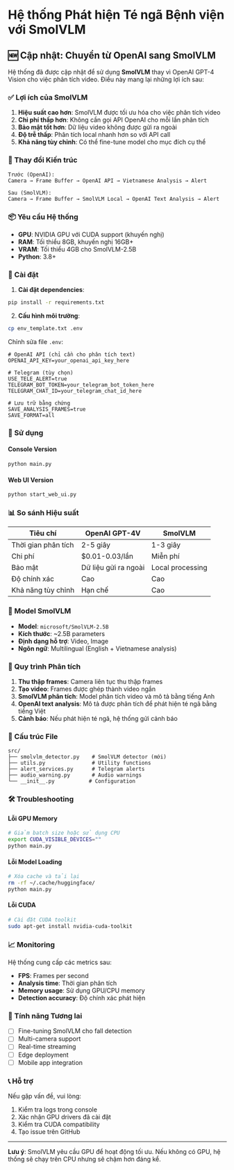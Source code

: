 # Hệ thống Phát hiện Té ngã Bệnh viện với SmolVLM

## 🆕 Cập nhật: Chuyển từ OpenAI sang SmolVLM

Hệ thống đã được cập nhật để sử dụng **SmolVLM** thay vì OpenAI GPT-4 Vision cho việc phân tích video. Điều này mang lại những lợi ích sau:

### ✅ Lợi ích của SmolVLM

1. **Hiệu suất cao hơn**: SmolVLM được tối ưu hóa cho việc phân tích video
2. **Chi phí thấp hơn**: Không cần gọi API OpenAI cho mỗi lần phân tích
3. **Bảo mật tốt hơn**: Dữ liệu video không được gửi ra ngoài
4. **Độ trễ thấp**: Phân tích local nhanh hơn so với API call
5. **Khả năng tùy chỉnh**: Có thể fine-tune model cho mục đích cụ thể

### 🔄 Thay đổi Kiến trúc

```
Trước (OpenAI):
Camera → Frame Buffer → OpenAI API → Vietnamese Analysis → Alert

Sau (SmolVLM):
Camera → Frame Buffer → SmolVLM Local → OpenAI Text Analysis → Alert
```

### 📦 Yêu cầu Hệ thống

- **GPU**: NVIDIA GPU với CUDA support (khuyến nghị)
- **RAM**: Tối thiểu 8GB, khuyến nghị 16GB+
- **VRAM**: Tối thiểu 4GB cho SmolVLM-2.5B
- **Python**: 3.8+

### 🚀 Cài đặt

1. **Cài đặt dependencies**:
```bash
pip install -r requirements.txt
```

2. **Cấu hình môi trường**:
```bash
cp env_template.txt .env
```

Chỉnh sửa file `.env`:
```env
# OpenAI API (chỉ cần cho phân tích text)
OPENAI_API_KEY=your_openai_api_key_here

# Telegram (tùy chọn)
USE_TELE_ALERT=true
TELEGRAM_BOT_TOKEN=your_telegram_bot_token_here
TELEGRAM_CHAT_ID=your_telegram_chat_id_here

# Lưu trữ bằng chứng
SAVE_ANALYSIS_FRAMES=true
SAVE_FORMAT=all
```

### 🔧 Sử dụng

#### Console Version
```bash
python main.py
```

#### Web UI Version
```bash
python start_web_ui.py
```

### 📊 So sánh Hiệu suất

| Tiêu chí | OpenAI GPT-4V | SmolVLM |
|----------|----------------|---------|
| Thời gian phân tích | 2-5 giây | 1-3 giây |
| Chi phí | $0.01-0.03/lần | Miễn phí |
| Bảo mật | Dữ liệu gửi ra ngoài | Local processing |
| Độ chính xác | Cao | Cao |
| Khả năng tùy chỉnh | Hạn chế | Cao |

### 🧠 Model SmolVLM

- **Model**: `microsoft/SmolVLM-2.5B`
- **Kích thước**: ~2.5B parameters
- **Định dạng hỗ trợ**: Video, Image
- **Ngôn ngữ**: Multilingual (English + Vietnamese analysis)

### 🔄 Quy trình Phân tích

1. **Thu thập frames**: Camera liên tục thu thập frames
2. **Tạo video**: Frames được ghép thành video ngắn
3. **SmolVLM phân tích**: Model phân tích video và mô tả bằng tiếng Anh
4. **OpenAI text analysis**: Mô tả được phân tích để phát hiện té ngã bằng tiếng Việt
5. **Cảnh báo**: Nếu phát hiện té ngã, hệ thống gửi cảnh báo

### 📁 Cấu trúc File

```
src/
├── smolvlm_detector.py    # SmolVLM detector (mới)
├── utils.py               # Utility functions
├── alert_services.py      # Telegram alerts
├── audio_warning.py       # Audio warnings
└── __init__.py           # Configuration
```

### 🛠️ Troubleshooting

#### Lỗi GPU Memory
```bash
# Giảm batch size hoặc sử dụng CPU
export CUDA_VISIBLE_DEVICES=""
python main.py
```

#### Lỗi Model Loading
```bash
# Xóa cache và tải lại
rm -rf ~/.cache/huggingface/
python main.py
```

#### Lỗi CUDA
```bash
# Cài đặt CUDA toolkit
sudo apt-get install nvidia-cuda-toolkit
```

### 📈 Monitoring

Hệ thống cung cấp các metrics sau:
- **FPS**: Frames per second
- **Analysis time**: Thời gian phân tích
- **Memory usage**: Sử dụng GPU/CPU memory
- **Detection accuracy**: Độ chính xác phát hiện

### 🔮 Tính năng Tương lai

- [ ] Fine-tuning SmolVLM cho fall detection
- [ ] Multi-camera support
- [ ] Real-time streaming
- [ ] Edge deployment
- [ ] Mobile app integration

### 📞 Hỗ trợ

Nếu gặp vấn đề, vui lòng:
1. Kiểm tra logs trong console
2. Xác nhận GPU drivers đã cài đặt
3. Kiểm tra CUDA compatibility
4. Tạo issue trên GitHub

---

**Lưu ý**: SmolVLM yêu cầu GPU để hoạt động tối ưu. Nếu không có GPU, hệ thống sẽ chạy trên CPU nhưng sẽ chậm hơn đáng kể.